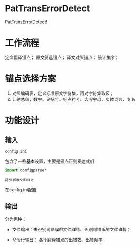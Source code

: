 # PatTransErrorDetect
PatTransErrorDetect!

# 工作流程
定义翻译锚点；
原文筛选锚点；
译文对照锚点；
统计排序；

# 锚点选择方案
1. 对照编码表，定义标准原文字符集，再对字符集取反；
2. 归纳总结，数字、尖括号、标点符号、大写字母、实体词典、专名

# 功能设计

## 输入

`config.ini`

包含了一些基本设置，主要是锚点正则表达式们

```python
import configparser
```

`待分析原文和译文`

在config.ini配置

## 输出

分为两种：

* 文件输出：未识别到错误的文件详情、识别到错误的文件详情；

* 命令行输出： 各个翻译锚点的出错数、出错频率